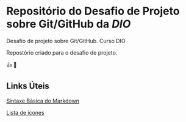 # Repositório do Desafio de Projeto sobre **Git/GitHub** da *DIO*
Desafio de projeto sobre Git/GitHub. Curso DIO

Repostório criado para o desafio de projeto.

:thumbsup:
 :muscle:
 
 ## Links Úteis
 [Sintaxe Básica do Markdown](https://www.markdownguide.org/cheat-sheet/)
 
 [Lista de ícones](https://gist.github.com/rxaviers/7360908)
